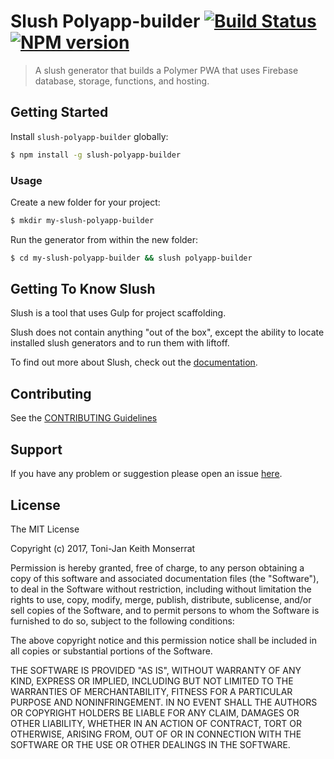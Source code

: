 # Slush Polyapp-builder [![Build Status](https://secure.travis-ci.org/tjmonsi/slush-polyapp-builder.png?branch=master)](https://travis-ci.org/tjmonsi/slush-polyapp-builder) [![NPM version](https://badge-me.herokuapp.com/api/npm/slush-polyapp-builder.png)](http://badges.enytc.com/for/npm/slush-polyapp-builder)

> A slush generator that builds a Polymer PWA that uses Firebase database, storage, functions, and hosting.


## Getting Started

Install `slush-polyapp-builder` globally:

```bash
$ npm install -g slush-polyapp-builder
```

### Usage

Create a new folder for your project:

```bash
$ mkdir my-slush-polyapp-builder
```

Run the generator from within the new folder:

```bash
$ cd my-slush-polyapp-builder && slush polyapp-builder
```

## Getting To Know Slush

Slush is a tool that uses Gulp for project scaffolding.

Slush does not contain anything "out of the box", except the ability to locate installed slush generators and to run them with liftoff.

To find out more about Slush, check out the [documentation](https://github.com/slushjs/slush).

## Contributing

See the [CONTRIBUTING Guidelines](https://github.com/tjmonsi/slush-polyapp-builder/blob/master/CONTRIBUTING.md)

## Support
If you have any problem or suggestion please open an issue [here](https://github.com/tjmonsi/slush-polyapp-builder/issues).

## License 

The MIT License

Copyright (c) 2017, Toni-Jan Keith Monserrat

Permission is hereby granted, free of charge, to any person
obtaining a copy of this software and associated documentation
files (the "Software"), to deal in the Software without
restriction, including without limitation the rights to use,
copy, modify, merge, publish, distribute, sublicense, and/or sell
copies of the Software, and to permit persons to whom the
Software is furnished to do so, subject to the following
conditions:

The above copyright notice and this permission notice shall be
included in all copies or substantial portions of the Software.

THE SOFTWARE IS PROVIDED "AS IS", WITHOUT WARRANTY OF ANY KIND,
EXPRESS OR IMPLIED, INCLUDING BUT NOT LIMITED TO THE WARRANTIES
OF MERCHANTABILITY, FITNESS FOR A PARTICULAR PURPOSE AND
NONINFRINGEMENT. IN NO EVENT SHALL THE AUTHORS OR COPYRIGHT
HOLDERS BE LIABLE FOR ANY CLAIM, DAMAGES OR OTHER LIABILITY,
WHETHER IN AN ACTION OF CONTRACT, TORT OR OTHERWISE, ARISING
FROM, OUT OF OR IN CONNECTION WITH THE SOFTWARE OR THE USE OR
OTHER DEALINGS IN THE SOFTWARE.

